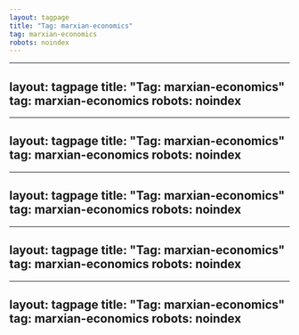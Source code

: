 ```yaml
---
layout: tagpage
title: "Tag: marxian-economics"
tag: marxian-economics
robots: noindex
---
```

---
layout: tagpage
title: "Tag: marxian-economics"
tag: marxian-economics
robots: noindex
---
---
layout: tagpage
title: "Tag: marxian-economics"
tag: marxian-economics
robots: noindex
---
---
layout: tagpage
title: "Tag: marxian-economics"
tag: marxian-economics
robots: noindex
---
---
layout: tagpage
title: "Tag: marxian-economics"
tag: marxian-economics
robots: noindex
---
---
layout: tagpage
title: "Tag: marxian-economics"
tag: marxian-economics
robots: noindex
---
